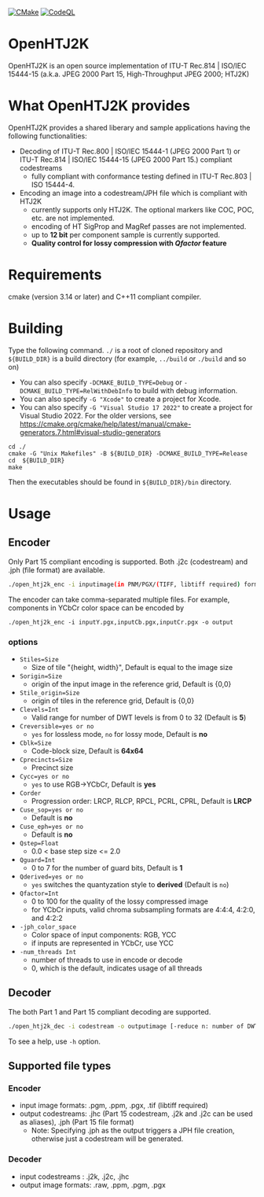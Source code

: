 [![CMake](https://github.com/osamu620/OpenHTJ2K/actions/workflows/cmake.yml/badge.svg?branch=main)](https://github.com/osamu620/OpenHTJ2K/actions/workflows/cmake.yml)
[![CodeQL](https://github.com/osamu620/OpenHTJ2K/actions/workflows/codeql-analysis.yml/badge.svg)](https://github.com/osamu620/OpenHTJ2K/actions/workflows/codeql-analysis.yml)
# OpenHTJ2K
OpenHTJ2K is an open source implementation of ITU-T Rec.814 | ISO/IEC 15444-15 (a.k.a. JPEG 2000 Part 15, High-Throughput JPEG 2000; HTJ2K)

# What OpenHTJ2K provides
OpenHTJ2K provides a shared liberary and sample applications having the following functionalities:
- Decoding of ITU-T Rec.800 | ISO/IEC 15444-1 (JPEG 2000 Part 1) or ITU-T Rec.814 | ISO/IEC 15444-15 (JPEG 2000 Part 15.) compliant codestreams
  - fully compliant with conformance testing defined in ITU-T Rec.803 | ISO 15444-4.
- Encoding an image into a codestream/JPH file which is compliant with HTJ2K
  - currently supports only HTJ2K. The optional markers like COC, POC, etc. are not implemented.
  - encoding of HT SigProp and MagRef passes are not implemented.
  - up to **12 bit** per component sample is currently supported. 
  - **Quality control for lossy compression with ***Qfactor*** feature** 

# Requirements
cmake (version 3.14 or later) and C++11 compliant compiler.

# Building
Type the following command. `./` is a root of cloned repository and `${BUILD_DIR}` is a build directory (for example, `../build` or `./build` and so on)

- You can also specify `-DCMAKE_BUILD_TYPE=Debug` or `-DCMAKE_BUILD_TYPE=RelWithDebInfo` to build with debug information.
- You can also specify `-G "Xcode"` to create a project for Xcode.
- You can also specify `-G "Visual Studio 17 2022"` to create a project for Visual Studio 2022. For the older versions,
see https://cmake.org/cmake/help/latest/manual/cmake-generators.7.html#visual-studio-generators

```
cd ./
cmake -G "Unix Makefiles" -B ${BUILD_DIR} -DCMAKE_BUILD_TYPE=Release
cd  ${BUILD_DIR}
make
```

Then the executables should be found in `${BUILD_DIR}/bin` directory.

# Usage
## Encoder
Only Part 15 compliant encoding is supported. Both .j2c (codestream) and .jph (file format) are available. 
```bash
./open_htj2k_enc -i inputimage(in PNM/PGX/(TIFF, libtiff required) format) -o output [options...]
```
The encoder can take comma-separated multiple files. For example, components in YCbCr color space can be encoded by
```
./open_htj2k_enc -i inputY.pgx,inputCb.pgx,inputCr.pgx -o output 
```

### options
- `Stiles=Size`
  - Size of tile "{height, width}", Default is equal to the image size
- `Sorigin=Size`
  - origin of the input image in the reference grid, Default is {0,0} 
- `Stile_origin=Size`
  - origin of tiles in the reference grid, Default is {0,0}
- `Clevels=Int`
  - Valid range for number of DWT levels is from 0 to 32 (Default is **5**)
- `Creversible=yes or no`
  - `yes` for lossless mode, `no` for lossy mode, Default is **no**
- `Cblk=Size`
  - Code-block size, Default is **64x64**
- `Cprecincts=Size`
  - Precinct size
- `Cycc=yes or no`
  - `yes` to use RGB->YCbCr, Default is **yes**
- `Corder`
  - Progression order: LRCP, RLCP, RPCL, PCRL, CPRL, Default is **LRCP**
- `Cuse_sop=yes or no`
  - Default is **no** 
- `Cuse_eph=yes or no`
  - Default is **no**
- `Qstep=Float`
  - 0.0 < base step size <= 2.0
- `Qguard=Int`
  - 0 to 7 for the number of guard bits, Default is **1** 
- `Qderived=yes or no`
  - `yes` switches the quantyzation style to **derived** (Default is `no`)
- `Qfactor=Int`
  - 0 to 100 for the quality of the lossy compressed image
  - for YCbCr inputs, valid chroma subsampling formats are 4:4:4, 4:2:0, and 4:2:2
- `-jph_color_space`
  - Color space of input components: RGB, YCC
  - if inputs are represented in YCbCr, use YCC
- `-num_threads Int`
  - number of threads to use in encode or decode
  - 0, which is the default, indicates usage of all threads

## Decoder
The both Part 1 and Part 15 compliant decoding are supported.
```bash
./open_htj2k_dec -i codestream -o outputimage [-reduce n: number of DWT level reduction]
```
To see a help, use `-h` option.

## Supported file types
### Encoder
- input image formats: .pgm, .ppm, .pgx, .tif (libtiff required)
- output codestreams: .jhc (Part 15 codestream, .j2k and .j2c can be used as aliases), .jph (Part 15 file format)
  - Note: Specifying .jph as the output triggers a JPH file creation, otherwise just a codestream will be generated.
### Decoder
- input codestreams : .j2k, .j2c, .jhc
- output image formats: .raw, .ppm, .pgm, .pgx

